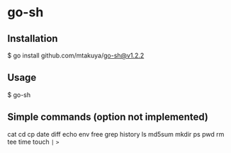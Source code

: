 # go-sh
## Installation
$ go install github.com/mtakuya/go-sh@v1.2.2

## Usage
$ go-sh

## Simple commands (option not implemented)
cat
cd
cp
date
diff
echo
env
free
grep
history
ls
md5sum
mkdir
ps
pwd
rm
tee
time
touch
`|`
`>`